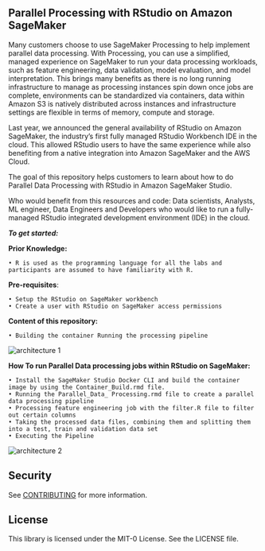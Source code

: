 ## Parallel Processing with RStudio on Amazon SageMaker

Many customers choose to use SageMaker Processing to help implement parallel data processing. With Processing, you can use a simplified, managed experience on SageMaker to run your data processing workloads, such as feature engineering, data validation, model evaluation, and model interpretation. This brings many benefits as there is no long running infrastructure to manage as processing instances spin down once jobs are complete, environments can be standardized via containers, data within Amazon S3 is natively distributed across instances and infrastructure settings are flexible in terms of memory, compute and storage.

Last year, we announced the general availability of RStudio on Amazon SageMaker, the industry’s first fully managed RStudio Workbench IDE in the cloud. This allowed RStudio users to have the same experience while also benefiting from a native integration into Amazon SageMaker and the AWS Cloud.

The goal of this repository helps customers to learn about how to do Parallel Data Processing with RStudio in Amazon SageMaker Studio.

Who would benefit from this resources and code: Data scientists, Analysts, ML engineer, Data Engineers and Developers who would like to run a fully-managed RStudio integrated development environment (IDE) in the cloud.

**_To get started:_**

**Prior Knowledge:** 
    
    • R is used as the programming language for all the labs and participants are assumed to have familiarity with R.

**Pre-requisites**:

    • Setup the RStudio on SageMaker workbench 
    • Create a user with RStudio on SageMaker access permissions

**Content of this repository:** 

    • Building the container Running the processing pipeline

![architecture 1](https://user-images.githubusercontent.com/107490848/182706223-aac98e09-c495-4264-823b-2191d0e279e6.png)

**How To run Parallel Data processing jobs within RStudio on SageMaker:**

    • Install the SageMaker Studio Docker CLI and build the container image by using the Container_Build.rmd file.
    • Running the Parallel_Data_ Processing.rmd file to create a parallel data processing pipeline
    • Processing feature engineering job with the filter.R file to filter out certain columns
    • Taking the processed data files, combining them and splitting them into a test, train and validation data set
    • Executing the Pipeline

![architecture 2](https://user-images.githubusercontent.com/107490848/182706387-b87c3894-7c57-4cb5-b5b0-47335ac29227.png)

## Security

See [CONTRIBUTING](CONTRIBUTING.md#security-issue-notifications) for more information.

## License

This library is licensed under the MIT-0 License. See the LICENSE file.

